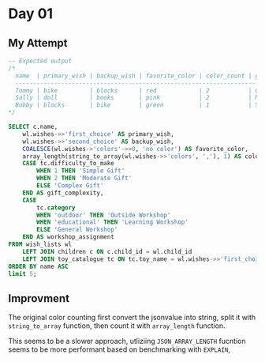 # Day 01

## My Attempt

```sql
-- Expected output
/*
  name  | primary_wish | backup_wish | favorite_color | color_count | gift_complexity | workshop_assignment
  ----------------------------------------------------------------------------------------------------------
  Tommy | bike         | blocks      | red            | 2           | Complex Gift    | Outside Workshop
  Sally | doll         | books       | pink           | 2           | Moderate Gift   | General Workshop
  Bobby | blocks       | bike        | green          | 1           | Simple Gift    | Learning Workshop
*/

SELECT c.name,
	wl.wishes->>'first_choice' AS primary_wish,
	wl.wishes->>'second_choice' AS backup_wish,
	COALESCE(wl.wishes->'colors'->>0, 'no color') AS favorite_color,
	array_length(string_to_array(wl.wishes->>'colors', ','), 1) AS color_count,
	CASE tc.difficulty_to_make
		WHEN 1 THEN 'Simple Gift'
		WHEN 2 THEN 'Moderate Gift'
		ELSE 'Complex Gift'
	END AS gift_complexity,
	CASE
		tc.category
		WHEN 'outdoor' THEN 'Outside Workshop'
		WHEN 'educational' THEN 'Learning Workshop'
		ELSE 'General Workshop'
	END AS workshop_assignment
FROM wish_lists wl
	LEFT JOIN children c ON c.child_id = wl.child_id
	LEFT JOIN toy_catalogue tc ON tc.toy_name = wl.wishes->>'first_choice'
ORDER BY name ASC
limit 5;
```

## Improvment

The original color counting first convert the jsonvalue into string, split it with `string_to_array` function, then count it with `array_length` function.

This seems to be a slower approach, utliziing `JSON_ARRAY_LENGTH` fucntion seems to be more performant based on benchmarking with `EXPLAIN`, 